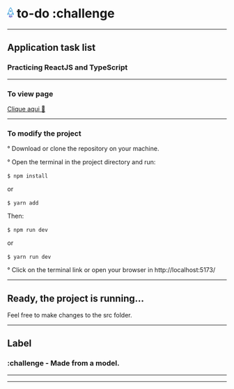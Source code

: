 <h1>
  <img width="15px" src="./src/assets/rocket.svg">
   to-do :challenge
</h1>

---

<h2>Application task list</h2>
<h3>Practicing ReactJS and TypeScript</h3>

---

### To view page

[Clique aqui 🔗](https://raimones-to-do.vercel.app/)

----

### To modify the project

° Download or clone the repository on your machine.

° Open the terminal in the project directory and run:

`$ npm install`

or

`$ yarn add`

Then:

`$ npm run dev`

or

`$ yarn run dev`

° Click on the terminal link or open your browser in http://localhost:5173/

---

## Ready, the project is running...

Feel free to make changes to the src folder.

---

## Label

### :challenge - Made from a model.

---

---
